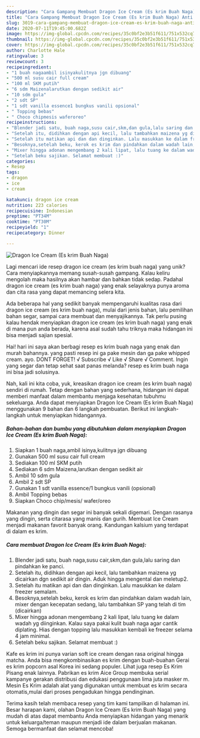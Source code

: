 ```yaml
---
description: "Cara Gampang Membuat Dragon Ice Cream (Es krim Buah Naga) Anti Gagal"
title: "Cara Gampang Membuat Dragon Ice Cream (Es krim Buah Naga) Anti Gagal"
slug: 3019-cara-gampang-membuat-dragon-ice-cream-es-krim-buah-naga-anti-gagal
date: 2020-07-11T19:45:00.682Z
image: https://img-global.cpcdn.com/recipes/35c0bf2e3b51f611/751x532cq70/dragon-ice-cream-es-krim-buah-naga-foto-resep-utama.jpg
thumbnail: https://img-global.cpcdn.com/recipes/35c0bf2e3b51f611/751x532cq70/dragon-ice-cream-es-krim-buah-naga-foto-resep-utama.jpg
cover: https://img-global.cpcdn.com/recipes/35c0bf2e3b51f611/751x532cq70/dragon-ice-cream-es-krim-buah-naga-foto-resep-utama.jpg
author: Charlotte Hale
ratingvalue: 3
reviewcount: 3
recipeingredient:
- "1 buah nagaambil isinyakulitnya jgn dibuang"
- "500 ml susu cair full cream"
- "100 ml SKM putih"
- "6 sdm Maizenalarutkan dengan sedikit air"
- "10 sdm gula"
- "2 sdt SP"
- "1 sdt vanilla essence1 bungkus vanili opsional"
- " Topping bebas"
- " Choco chipmesis waferoreo"
recipeinstructions:
- "Blender jadi satu, buah naga,susu cair,skm,dan gula,lalu saring dan pindahkan ke panci."
- "Setelah itu, didihkan dengan api kecil, lalu tambahkan maizena yg dicairkan dgn sedikit air dingin. Aduk hingga mengental dan meletup2."
- "Setelah itu matikan api dan dan dinginkan. Lalu masukkan ke dalam freezer semalam."
- "Besoknya,setelah beku, kerok es krim dan pindahkan dalam wadah lain, mixer dengan kecepatan sedang, lalu tambahkan SP yang telah di tim (dicairkan)"
- "Mixer hingga adonan mengembang 2 kali lipat, lalu tuang ke dalam wadah yg diinginkan. Kalau saya pakai kulit buah naga agar cantik diplating. Hias dengan topping lalu masukkan kembali ke freezer selama 4 jam minimal."
- "Setelah beku sajikan. Selamat membuat :)"
categories:
- Resep
tags:
- dragon
- ice
- cream

katakunci: dragon ice cream 
nutrition: 223 calories
recipecuisine: Indonesian
preptime: "PT34M"
cooktime: "PT30M"
recipeyield: "1"
recipecategory: Dinner

---
```



![Dragon Ice Cream (Es krim Buah Naga)](https://img-global.cpcdn.com/recipes/35c0bf2e3b51f611/751x532cq70/dragon-ice-cream-es-krim-buah-naga-foto-resep-utama.jpg)

Lagi mencari ide resep dragon ice cream (es krim buah naga) yang unik? Cara menyiapkannya memang susah-susah gampang. Kalau keliru mengolah maka hasilnya akan hambar dan bahkan tidak sedap. Padahal dragon ice cream (es krim buah naga) yang enak selayaknya punya aroma dan cita rasa yang dapat memancing selera kita.

Ada beberapa hal yang sedikit banyak mempengaruhi kualitas rasa dari dragon ice cream (es krim buah naga), mulai dari jenis bahan, lalu pemilihan bahan segar, sampai cara membuat dan menyajikannya. Tak perlu pusing kalau hendak menyiapkan dragon ice cream (es krim buah naga) yang enak di mana pun anda berada, karena asal sudah tahu triknya maka hidangan ini bisa menjadi sajian spesial.

Hai! hari ini saya akan berbagi resep es krim buah naga yang enak dan murah bahannya. yang pasti resep ini ga pake mesin dan ga pake whipped cream. ayo. DONT FORGET! √ Subscribe √ Like √ Share √ Comment. Ingin yang segar dan tetap sehat saat panas melanda? resep es krim buah naga ini bisa jadi solusinya.


Nah, kali ini kita coba, yuk, kreasikan dragon ice cream (es krim buah naga) sendiri di rumah. Tetap dengan bahan yang sederhana, hidangan ini dapat memberi manfaat dalam membantu menjaga kesehatan tubuhmu sekeluarga. Anda dapat menyiapkan Dragon Ice Cream (Es krim Buah Naga) menggunakan 9 bahan dan 6 langkah pembuatan. Berikut ini langkah-langkah untuk menyiapkan hidangannya.

<!--inarticleads1-->

##### Bahan-bahan dan bumbu yang dibutuhkan dalam menyiapkan Dragon Ice Cream (Es krim Buah Naga):

1. Siapkan 1 buah naga,ambil isinya,kulitnya jgn dibuang
1. Gunakan 500 ml susu cair full cream
1. Sediakan 100 ml SKM putih
1. Sediakan 6 sdm Maizena,larutkan dengan sedikit air
1. Ambil 10 sdm gula
1. Ambil 2 sdt SP
1. Gunakan 1 sdt vanilla essence/1 bungkus vanili (opsional)
1. Ambil  Topping bebas
1. Siapkan  Choco chip/mesis/ wafer/oreo


Makanan yang dingin dan segar ini banyak sekali digemari. Dengan rasanya yang dingin, serta citarasa yang manis dan gurih. Membuat Ice Cream menjadi makanan favorit banyak orang. Kandungan kalsium yang terdapat di dalam es krim. 

<!--inarticleads2-->

##### Cara membuat Dragon Ice Cream (Es krim Buah Naga):

1. Blender jadi satu, buah naga,susu cair,skm,dan gula,lalu saring dan pindahkan ke panci.
1. Setelah itu, didihkan dengan api kecil, lalu tambahkan maizena yg dicairkan dgn sedikit air dingin. Aduk hingga mengental dan meletup2.
1. Setelah itu matikan api dan dan dinginkan. Lalu masukkan ke dalam freezer semalam.
1. Besoknya,setelah beku, kerok es krim dan pindahkan dalam wadah lain, mixer dengan kecepatan sedang, lalu tambahkan SP yang telah di tim (dicairkan)
1. Mixer hingga adonan mengembang 2 kali lipat, lalu tuang ke dalam wadah yg diinginkan. Kalau saya pakai kulit buah naga agar cantik diplating. Hias dengan topping lalu masukkan kembali ke freezer selama 4 jam minimal.
1. Setelah beku sajikan. Selamat membuat :)


Kafe es krim ini punya varian soft ice cream dengan rasa original hingga matcha. Anda bisa mengkombinasikan es krim dengan buah-buahan Gerai es krim popcorn asal Korea ini sedang populer. Lihat juga resep Es Krim Pisang enak lainnya. Pabrikan es krim Aice Group membuka serial kampanye gerakan distribusi dan edukasi penggunaan lima juta masker m. Mesin Es Krim adalah alat yang digunakan untuk membuat es krim secara otomatis,mulai dari proses pengadukan hingga pendinginan. 

Terima kasih telah membaca resep yang tim kami tampilkan di halaman ini. Besar harapan kami, olahan Dragon Ice Cream (Es krim Buah Naga) yang mudah di atas dapat membantu Anda menyiapkan hidangan yang menarik untuk keluarga/teman maupun menjadi ide dalam berjualan makanan. Semoga bermanfaat dan selamat mencoba!
